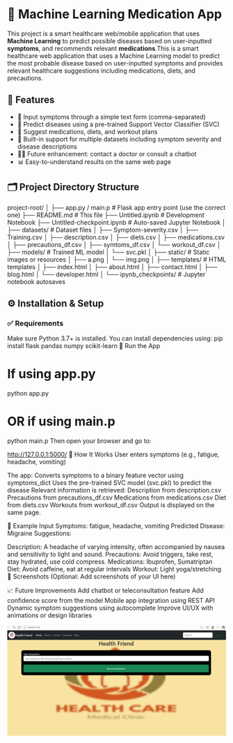 # 💊 Machine Learning Medication App

This project is a smart healthcare web/mobile application that uses **Machine Learning** to predict possible diseases based on user-inputted **symptoms**, and recommends relevant **medications**.This is a smart healthcare web application that uses a Machine Learning model to predict the most probable disease based on user-inputted symptoms and provides relevant healthcare suggestions including medications, diets, and precautions.

## 🌟 Features

- 🤒 Input symptoms through a simple text form (comma-separated)
- 🧬 Predict diseases using a pre-trained Support Vector Classifier (SVC)
- 💊 Suggest medications, diets, and workout plans
- 🔐 Built-in support for multiple datasets including symptom severity and disease descriptions
- 👨‍⚕️ Future enhancement: contact a doctor or consult a chatbot
- 📊 Easy-to-understand results on the same web page

## 🗂 Project Directory Structure

project-root/
│
├── app.py / main.p # Flask app entry point (use the correct one)
├── README.md # This file
├── Untitled.ipynb # Development Notebook
├── Untitled-checkpoint.ipynb # Auto-saved Jupyter Notebook
│
├── datasets/ # Dataset files
│ ├── Symptom-severity.csv
│ ├── Training.csv
│ ├── description.csv
│ ├── diets.csv
│ ├── medications.csv
│ ├── precautions_df.csv
│ ├── symtoms_df.csv
│ └── workout_df.csv
│
├── models/ # Trained ML model
│ └── svc.pkl
│
├── static/ # Static images or resources
│ ├── a.png
│ └── img.png
│
├── templates/ # HTML templates
│ ├── index.html
│ ├── about.html
│ ├── contact.html
│ ├── blog.html
│ └── developer.html
│
└── ipynb_checkpoints/ # Jupyter notebook autosaves

## ⚙️ Installation & Setup

### ✅ Requirements

Make sure Python 3.7+ is installed. You can install dependencies using:
pip install flask pandas numpy scikit-learn
🚀 Run the App

# If using app.py
python app.py

# OR if using main.p
python main.p
Then open your browser and go to:

http://127.0.0.1:5000/
🧠 How It Works
User enters symptoms (e.g., fatigue, headache, vomiting)

The app:
Converts symptoms to a binary feature vector using symptoms_dict
Uses the pre-trained SVC model (svc.pkl) to predict the disease
Relevant information is retrieved:
Description from description.csv
Precautions from precautions_df.csv
Medications from medications.csv
Diet from diets.csv
Workouts from workout_df.csv
Output is displayed on the same page.

🔮 Example Input
Symptoms: fatigue, headache, vomiting
Predicted Disease: Migraine
Suggestions:

Description: A headache of varying intensity, often accompanied by nausea and sensitivity to light and sound.
Precautions: Avoid triggers, take rest, stay hydrated, use cold compress.
Medications: Ibuprofen, Sumatriptan
Diet: Avoid caffeine, eat at regular intervals
Workout: Light yoga/stretching
📸 Screenshots
(Optional: Add screenshots of your UI here)

📈 Future Improvements
Add chatbot or teleconsultation feature
Add confidence score from the model
Mobile app integration using REST API
Dynamic symptom suggestions using autocomplete
Improve UI/UX with animations or design libraries

![My Logo](https://github.com/Rachana16-2004/Medication-Machine-Learning/blob/main/Screenshot%202025-07-11%20183757.png?raw=true)
